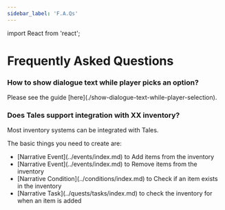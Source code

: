 ```yaml
---
sidebar_label: 'F.A.Qs'
---
```


import React from 'react';

# Frequently Asked Questions

<div className="cardContainer">
<div>
    <h3>How to show dialogue text while player picks an option?</h3>
    <p>Please see the guide [here](./show-dialogue-text-while-player-selection).</p>
</div>
<div>
    <h3>Does Tales support integration with XX inventory?</h3>
    <p>Most inventory systems can be integrated with Tales.</p>
    <p>The basic things you need to create are:</p>
    <ul>
        <li>[Narrative Event](../events/index.md) to Add items from the inventory</li>
        <li>[Narrative Event](../events/index.md) to Remove items from the inventory</li>
        <li>[Narrative Condition](../conditions/index.md) to Check if an item exists in the inventory</li>
        <li>[Narrative Task](../quests/tasks/index.md) to check the inventory for when an item is added</li>
    </ul>
</div>
</div>